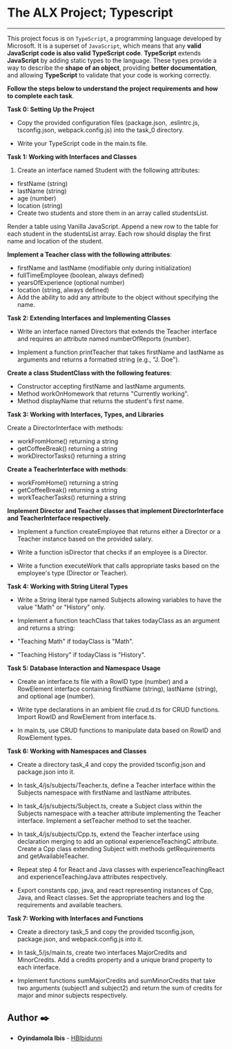 # The ALX Project; Typescript
-----------

This project focus is on `TypeScript`, a programming language developed by Microsoft. 
It is a superset of `JavaScript`, which means that any __valid JavaScript code is also valid TypeScript code__. 
__TypeScript__ extends __JavaScript__ by adding static types to the language. 
These types provide a way to describe the __shape of an object__, providing __better documentation__, 
and allowing __TypeScript__ to validate that your code is working correctly. 

__Follow the steps below to understand the project requirements and how to complete each task__.

__Task 0: Setting Up the Project__

- Copy the provided configuration files (package.json, .eslintrc.js, tsconfig.json, webpack.config.js) into the task_0 directory.

- Write your TypeScript code in the main.ts file.


__Task 1: Working with Interfaces and Classes__

1) Create an interface named Student with the following attributes:

- firstName (string)
- lastName (string)
- age (number)
- location (string)
- Create two students and store them in an array called studentsList.

Render a table using Vanilla JavaScript. 
Append a new row to the table for each student in the studentsList array. 
Each row should display the first name and location of the student.

__Implement a Teacher class with the following attributes__:

- firstName and lastName (modifiable only during initialization)
- fullTimeEmployee (boolean, always defined)
- yearsOfExperience (optional number)
- location (string, always defined)
- Add the ability to add any attribute to the object without specifying the name.

__Task 2: Extending Interfaces and Implementing Classes__

- Write an interface named Directors that extends the Teacher interface and requires an attribute named numberOfReports (number).

- Implement a function printTeacher that takes firstName and lastName as arguments and returns a formatted string (e.g., "J. Doe").

__Create a class StudentClass with the following features__:

- Constructor accepting firstName and lastName arguments.
- Method workOnHomework that returns "Currently working".
- Method displayName that returns the student's first name.

__Task 3: Working with Interfaces, Types, and Libraries__

Create a DirectorInterface with methods:

- workFromHome() returning a string
- getCoffeeBreak() returning a string
- workDirectorTasks() returning a string

__Create a TeacherInterface with methods__:

- workFromHome() returning a string
- getCoffeeBreak() returning a string
- workTeacherTasks() returning a string

__Implement Director and Teacher classes that implement DirectorInterface and TeacherInterface respectively__.

- Implement a function createEmployee that returns either a Director or a Teacher instance based on the provided salary.

- Write a function isDirector that checks if an employee is a Director.

- Write a function executeWork that calls appropriate tasks based on the employee's type (Director or Teacher).


__Task 4: Working with String Literal Types__

- Write a String literal type named Subjects allowing variables to have the value "Math" or "History" only.

- Implement a function teachClass that takes todayClass as an argument and returns a string:

- "Teaching Math" if todayClass is "Math".
- "Teaching History" if todayClass is "History".


__Task 5: Database Interaction and Namespace Usage__

- Create an interface.ts file with a RowID type (number) and a RowElement 
interface containing firstName (string), lastName (string), and optional age (number).

- Write type declarations in an ambient file crud.d.ts for CRUD functions. Import RowID and RowElement from interface.ts.

- In main.ts, use CRUD functions to manipulate data based on RowID and RowElement types.


__Task 6: Working with Namespaces and Classes__

- Create a directory task_4 and copy the provided tsconfig.json and package.json into it.

- In task_4/js/subjects/Teacher.ts, define a Teacher interface within the Subjects 
namespace with firstName and lastName attributes.

- In task_4/js/subjects/Subject.ts, create a Subject class within the Subjects namespace 
with a teacher attribute implementing the Teacher interface. Implement a setTeacher method to set the teacher.

- In task_4/js/subjects/Cpp.ts, extend the Teacher interface using declaration merging to add 
an optional experienceTeachingC attribute. Create a Cpp class extending Subject with 
methods getRequirements and getAvailableTeacher.

- Repeat step 4 for React and Java classes with experienceTeachingReact 
and experienceTeachingJava attributes respectively.

- Export constants cpp, java, and react representing instances of Cpp, Java, and React classes. 
Set the appropriate teachers and log the requirements and available teachers.


__Task 7: Working with Interfaces and Functions__

- Create a directory task_5 and copy the provided tsconfig.json, package.json, and webpack.config.js into it.

- In task_5/js/main.ts, create two interfaces MajorCredits and MinorCredits. 
Add a credits property and a unique brand property to each interface.

- Implement functions sumMajorCredits and sumMinorCredits that take two arguments (subject1 and subject2) 
and return the sum of credits for major and minor subjects respectively.


## Author :black_nib:

- **Oyindamola Ibis** - [HBIbidunni](https:///github.com/HBIbidunni)


